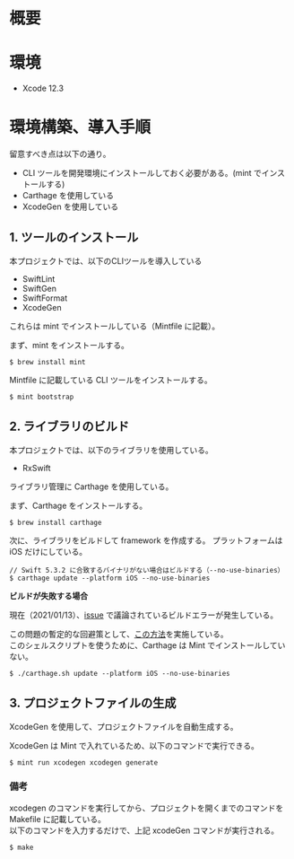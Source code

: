 # 概要

# 環境

* Xcode 12.3

# 環境構築、導入手順

留意すべき点は以下の通り。

* CLI ツールを開発環境にインストールしておく必要がある。(mint でインストールする)
* Carthage を使用している
* XcodeGen を使用している

## 1. ツールのインストール

本プロジェクトでは、以下のCLIツールを導入している<br>

* SwiftLint
* SwiftGen
* SwiftFormat
* XcodeGen

これらは mint でインストールしている（Mintfile に記載）。<br>


まず、mint をインストールする。

```
$ brew install mint
```

Mintfile に記載している CLI ツールをインストールする。

```
$ mint bootstrap
```


## 2. ライブラリのビルド

本プロジェクトでは、以下のライブラリを使用している。

* RxSwift

ライブラリ管理に Carthage を使用している。<br>

まず、Carthage をインストールする。

```
$ brew install carthage
```

次に、ライブラリをビルドして framework を作成する。
プラットフォームは iOS だけにしている。

```
// Swift 5.3.2 に合致するバイナリがない場合はビルドする（--no-use-binaries）
$ carthage update --platform iOS --no-use-binaries
```

**ビルドが失敗する場合**

現在（2021/01/13）、[issue](https://github.com/Carthage/Carthage/issues/3019#issuecomment-665136323)
で議論されているビルドエラーが発生している。<br>

この問題の暫定的な回避策として、[この方法](https://github.com/Carthage/Carthage/issues/3019#issuecomment-665136323)を実施している。<br>
このシェルスクリプトを使うために、Carthage は Mint でインストールしていない。

```
$ ./carthage.sh update --platform iOS --no-use-binaries
```

## 3. プロジェクトファイルの生成

XcodeGen を使用して、プロジェクトファイルを自動生成する。<br>

XcodeGen は Mint で入れているため、以下のコマンドで実行できる。<br>

```
$ mint run xcodegen xcodegen generate
```

### 備考

xcodegen のコマンドを実行してから、プロジェクトを開くまでのコマンドを Makefile に記載している。<br>
以下のコマンドを入力するだけで、上記 xcodeGen コマンドが実行される。

```
$ make
```
